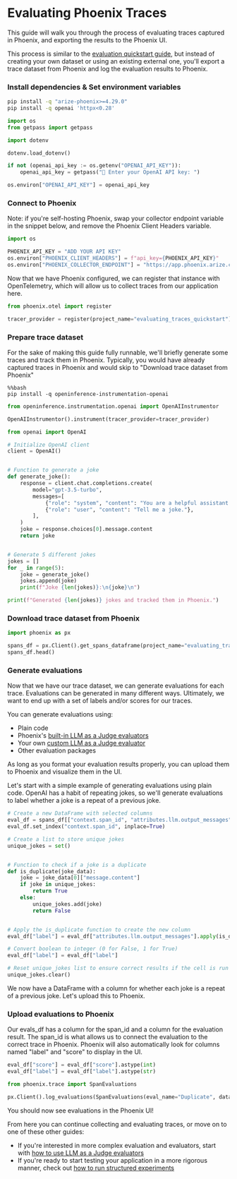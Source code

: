 # Evaluating Phoenix Traces

This guide will walk you through the process of evaluating traces captured in Phoenix, and exporting the results to the Phoenix UI.

This process is similar to the [evaluation quickstart guide](https://docs.arize.com/phoenix/evaluation/evals), but instead of creating your own dataset or using an existing external one, you'll export a trace dataset from Phoenix and log the evaluation results to Phoenix.

### Install dependencies & Set environment variables

```bash
pip install -q "arize-phoenix>=4.29.0"
pip install -q openai 'httpx<0.28'
```

```python
import os
from getpass import getpass

import dotenv

dotenv.load_dotenv()

if not (openai_api_key := os.getenv("OPENAI_API_KEY")):
    openai_api_key = getpass("🔑 Enter your OpenAI API key: ")

os.environ["OPENAI_API_KEY"] = openai_api_key
```

### Connect to Phoenix

Note: if you're self-hosting Phoenix, swap your collector endpoint variable in the snippet below, and remove the Phoenix Client Headers variable.

```python
import os

PHOENIX_API_KEY = "ADD YOUR API KEY"
os.environ["PHOENIX_CLIENT_HEADERS"] = f"api_key={PHOENIX_API_KEY}"
os.environ["PHOENIX_COLLECTOR_ENDPOINT"] = "https://app.phoenix.arize.com"
```

Now that we have Phoenix configured, we can register that instance with OpenTelemetry, which will allow us to collect traces from our application here.

```python
from phoenix.otel import register

tracer_provider = register(project_name="evaluating_traces_quickstart")
```

### Prepare trace dataset

For the sake of making this guide fully runnable, we'll briefly generate some traces and track them in Phoenix. Typically, you would have already captured traces in Phoenix and would skip to "Download trace dataset from Phoenix"

```
%%bash
pip install -q openinference-instrumentation-openai
```

```python
from openinference.instrumentation.openai import OpenAIInstrumentor

OpenAIInstrumentor().instrument(tracer_provider=tracer_provider)
```

```python
from openai import OpenAI

# Initialize OpenAI client
client = OpenAI()


# Function to generate a joke
def generate_joke():
    response = client.chat.completions.create(
        model="gpt-3.5-turbo",
        messages=[
            {"role": "system", "content": "You are a helpful assistant that generates jokes."},
            {"role": "user", "content": "Tell me a joke."},
        ],
    )
    joke = response.choices[0].message.content
    return joke


# Generate 5 different jokes
jokes = []
for _ in range(5):
    joke = generate_joke()
    jokes.append(joke)
    print(f"Joke {len(jokes)}:\n{joke}\n")

print(f"Generated {len(jokes)} jokes and tracked them in Phoenix.")
```

### Download trace dataset from Phoenix

```python
import phoenix as px

spans_df = px.Client().get_spans_dataframe(project_name="evaluating_traces_quickstart")
spans_df.head()
```

### Generate evaluations

Now that we have our trace dataset, we can generate evaluations for each trace. Evaluations can be generated in many different ways. Ultimately, we want to end up with a set of labels and/or scores for our traces.

You can generate evaluations using:

* Plain code
* Phoenix's [built-in LLM as a Judge evaluators](https://docs.arize.com/phoenix/evaluation/how-to-evals/running-pre-tested-evals)
* Your own [custom LLM as a Judge evaluator](https://docs.arize.com/phoenix/evaluation/how-to-evals/bring-your-own-evaluator)
* Other evaluation packages

As long as you format your evaluation results properly, you can upload them to Phoenix and visualize them in the UI.

Let's start with a simple example of generating evaluations using plain code. OpenAI has a habit of repeating jokes, so we'll generate evaluations to label whether a joke is a repeat of a previous joke.

```python
# Create a new DataFrame with selected columns
eval_df = spans_df[["context.span_id", "attributes.llm.output_messages"]].copy()
eval_df.set_index("context.span_id", inplace=True)

# Create a list to store unique jokes
unique_jokes = set()


# Function to check if a joke is a duplicate
def is_duplicate(joke_data):
    joke = joke_data[0]["message.content"]
    if joke in unique_jokes:
        return True
    else:
        unique_jokes.add(joke)
        return False


# Apply the is_duplicate function to create the new column
eval_df["label"] = eval_df["attributes.llm.output_messages"].apply(is_duplicate)

# Convert boolean to integer (0 for False, 1 for True)
eval_df["label"] = eval_df["label"]

# Reset unique_jokes list to ensure correct results if the cell is run multiple times
unique_jokes.clear()
```

We now have a DataFrame with a column for whether each joke is a repeat of a previous joke. Let's upload this to Phoenix.

### Upload evaluations to Phoenix

Our evals\_df has a column for the span\_id and a column for the evaluation result. The span\_id is what allows us to connect the evaluation to the correct trace in Phoenix. Phoenix will also automatically look for columns named "label" and "score" to display in the UI.

```python
eval_df["score"] = eval_df["score"].astype(int)
eval_df["label"] = eval_df["label"].astype(str)
```

```python
from phoenix.trace import SpanEvaluations

px.Client().log_evaluations(SpanEvaluations(eval_name="Duplicate", dataframe=eval_df))
```

You should now see evaluations in the Phoenix UI!

From here you can continue collecting and evaluating traces, or move on to one of these other guides:

* If you're interested in more complex evaluation and evaluators, start with [how to use LLM as a Judge evaluators](https://docs.arize.com/phoenix/evaluation/how-to-evals/running-pre-tested-evals)
* If you're ready to start testing your application in a more rigorous manner, check out [how to run structured experiments](https://docs.arize.com/phoenix/datasets-and-experiments/how-to-experiments/run-experiments)
